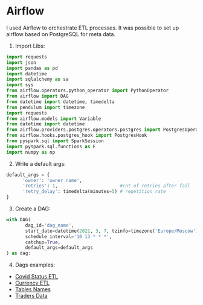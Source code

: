 # Airflow

I used Airflow to orchestrate ETL processes. It was possible to set up airflow based on PostgreSQL for meta data.

1. Import Libs:
```python
import requests
import json
import pandas as pd
import datetime
import sqlalchemy as sa
import sys
from airflow.operators.python_operator import PythonOperator
from airflow import DAG
from datetime import datetime, timedelta
from pendulum import timezone
import requests
from airflow.models import Variable
from datetime import datetime
from airflow.providers.postgres.operators.postgres import PostgresOperator
from airflow.hooks.postgres_hook import PostgresHook
from pyspark.sql import SparkSession
import pyspark.sql.functions as F
import numpy as np
```

2. Write a default args:
```python
default_args = {
      'owner': 'owner_name',
      'retries': 1,                       #cnt of retries after fail
      'retry_delay': timedelta(minutes=5) # repetition rate
}
```

3. Create a DAG:
```python
with DAG(
       dag_id='dag_name',
       start_date=datetime(2022, 3, 7, tzinfo=timezone('Europe/Moscow')), # dag start date
       schedule_interval='10 13 * * *',                                   # cron syntax in the job scheduler
       catchup=True,
       default_args=default_args
) as dag:
```
4. Dags examples:
- [Covid Status ETL](https://github.com/prosimpleee/data_engineering_/blob/main/airflow_dags/covid_status_etl/covid_status.py) 
- [Currency ETL](https://github.com/prosimpleee/data_engineering_/blob/main/airflow_dags/currency_etl/currency_etl.py) 
- [Tables Names](https://github.com/prosimpleee/data_engineering_/blob/main/airflow_dags/tables_prod_postgresql/tables_prod.py) 
- [Traders Data](https://github.com/prosimpleee/data_engineering_/blob/main/airflow_dags/traders_data/extract_traders_data.py) 
